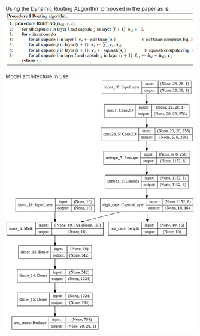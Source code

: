 Using the Dynamic Routing ALgorithm proposed in the paper as is:
![Using the Dynamic Routing ALgorithm proposed in the paper as is:](https://github.com/Utkarsh87/Capsule-Networks/blob/master/mnist%20experiments/images/Dynamic%20Routing.PNG)

Model architecture in use:
![Model architecture in use:](https://github.com/Utkarsh87/Capsule-Networks/blob/master/mnist%20experiments/images/model1.png)
